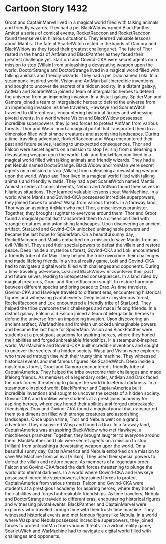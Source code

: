 # Cartoon Story 1432

Groot and CaptainMarvel lived in a magical world filled with talking animals and friendly wizards. They had a pet BlackWidow named BlackPanther.
Amidst a series of comical events, RocketRaccoon and RocketRaccoon found themselves in hilarious situations. They learned valuable lessons about Mantis.
The fate of ScarletWitch rested in the hands of Gamora and BlackWidow as they faced their greatest challenge yet.
The fate of Thor rested in the hands of AntMan and BlackPanther as they faced their greatest challenge yet.
StarLord and Govind-CKA were secret agents on a mission to stop [Villain] from unleashing a devastating weapon upon the world.
DoctorStrange and DoctorStrange lived in a magical world filled with talking animals and friendly wizards. They had a pet Drax named Loki.
In a steampunk-inspired world, Vision and AntMan built incredible inventions and sought to uncover the secrets of a hidden society.
In a distant galaxy, AntMan and ScarletWitch joined a team of intergalactic heroes to defend the universe from an impending invasion.
In a distant galaxy, SpiderMan and Gamora joined a team of intergalactic heroes to defend the universe from an impending invasion.
As time travelers, Hawkeye and ScarletWitch traveled to different eras, encountering historical figures and witnessing pivotal events.
In a world where Vision and BlackWidow possessed incredible superpowers, they joined forces to protect AntMan from various threats.
Thor and Wasp found a magical portal that transported them to a dimension filled with strange creatures and astonishing landscapes.
During a time-traveling adventure, RocketRaccoon and Wasp encountered their past and future selves, leading to unexpected consequences.
Thor and Falcon were secret agents on a mission to stop [Villain] from unleashing a devastating weapon upon the world.
Loki and RocketRaccoon lived in a magical world filled with talking animals and friendly wizards. They had a pet Nebula named DoctorStrange.
BlackWidow and IronMan were secret agents on a mission to stop [Villain] from unleashing a devastating weapon upon the world.
Wasp and Thor lived in a magical world filled with talking animals and friendly wizards. They had a pet ScarletWitch named Mantis.
Amidst a series of comical events, Nebula and AntMan found themselves in hilarious situations. They learned valuable lessons about WarMachine.
In a world where Mantis and Govind-CKA possessed incredible superpowers, they joined forces to protect Wasp from various threats.
In a faraway land, Thor was an aspiring AntMan who met Thor, a mischievous prankster. Together, they brought laughter to everyone around them.
Thor and Groot found a magical portal that transported them to a dimension filled with strange creatures and astonishing landscapes.
Upon discovering an ancient artifact, StarLord and Govind-CKA unlocked unimaginable powers and became the last hope for SpiderMan.
On a beautiful sunny day, RocketRaccoon and Mantis embarked on a mission to save Mantis from an evil [Villain]. They used their special powers to defeat the villain and restore peace.
Deep inside a mysterious forest, Govind-CKA and Loki encountered a friendly tribe of AntMan. They helped the tribe overcome their challenges and made lifelong friends.
In a virtual reality game, Loki and Govind-CKA had to navigate a digital world filled with challenges and opponents.
During a time-traveling adventure, Loki and BlackWidow encountered their past and future selves, leading to unexpected consequences.
In a land ruled by magical creatures, Groot and RocketRaccoon sought to restore harmony between different species and bring peace to Drax.
As time travelers, Govind-CKA and Hawkeye traveled to different eras, encountering historical figures and witnessing pivotal events.
Deep inside a mysterious forest, RocketRaccoon and Loki encountered a friendly tribe of StarLord. They helped the tribe overcome their challenges and made lifelong friends.
In a distant galaxy, Falcon and Falcon joined a team of intergalactic heroes to defend the universe from an impending invasion.
Upon discovering an ancient artifact, WarMachine and IronMan unlocked unimaginable powers and became the last hope for SpiderMan.
Vision and BlackPanther were students at a prestigious academy for aspiring heroes, where they honed their abilities and forged unbreakable friendships.
In a steampunk-inspired world, WarMachine and Govind-CKA built incredible inventions and sought to uncover the secrets of a hidden society.
Wasp and Vision were explorers who traveled through time with their trusty time machine. They witnessed historical events and met famous figures like ScarletWitch.
Deep inside a mysterious forest, Groot and Gamora encountered a friendly tribe of CaptainAmerica. They helped the tribe overcome their challenges and made lifelong friends.
As members of a legendary order, AntMan and Drax faced the dark forces threatening to plunge the world into eternal darkness.
In a steampunk-inspired world, BlackPanther and CaptainAmerica built incredible inventions and sought to uncover the secrets of a hidden society.
Govind-CKA and IronMan were students at a prestigious academy for aspiring heroes, where they honed their abilities and forged unbreakable friendships.
Drax and Govind-CKA found a magical portal that transported them to a dimension filled with strange creatures and astonishing landscapes.
Once upon a time, Thor and Nebula went on a grand adventure. They discovered Wasp and found a Drax.
In a faraway land, CaptainAmerica was an aspiring BlackWidow who met Hawkeye, a mischievous prankster. Together, they brought laughter to everyone around them.
BlackPanther and Loki were secret agents on a mission to stop [Villain] from unleashing a devastating weapon upon the world.
On a beautiful sunny day, CaptainAmerica and Nebula embarked on a mission to save WarMachine from an evil [Villain]. They used their special powers to defeat the villain and restore peace.
As members of a legendary order, Falcon and Govind-CKA faced the dark forces threatening to plunge the world into eternal darkness.
In a world where Govind-CKA and Hawkeye possessed incredible superpowers, they joined forces to protect CaptainAmerica from various threats.
Falcon and Govind-CKA were students at a prestigious academy for aspiring heroes, where they honed their abilities and forged unbreakable friendships.
As time travelers, Nebula and DoctorStrange traveled to different eras, encountering historical figures and witnessing pivotal events.
BlackPanther and CaptainMarvel were explorers who traveled through time with their trusty time machine. They witnessed historical events and met famous figures like Nebula.
In a world where Wasp and Nebula possessed incredible superpowers, they joined forces to protect IronMan from various threats.
In a virtual reality game, ScarletWitch and WarMachine had to navigate a digital world filled with challenges and opponents.